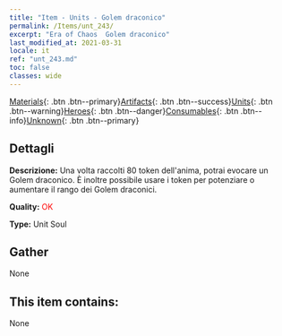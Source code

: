 ```yaml
---
title: "Item - Units - Golem draconico"
permalink: /Items/unt_243/
excerpt: "Era of Chaos  Golem draconico"
last_modified_at: 2021-03-31
locale: it
ref: "unt_243.md"
toc: false
classes: wide
---
```

 [Materials](/it/Items/){: .btn .btn--primary}[Artifacts](/it/Items/Artifacts/){: .btn .btn--success}[Units](/it/Items/Units/){: .btn .btn--warning}[Heroes](/it/Items/Heroes/){: .btn .btn--danger}[Consumables](/it/Items/Consumables/){: .btn .btn--info}[Unknown](/it/Items/Unknown/){: .btn .btn--primary}

## Dettagli
 **Descrizione:** Una volta raccolti 80 token dell'anima, potrai evocare un Golem draconico. È inoltre possibile usare i token per potenziare o aumentare il rango dei Golem draconici.

 **Quality:** <span style="color: #FF0000">OK</span>

 **Type:** Unit Soul

## Gather

  None

## This item contains:

  None

